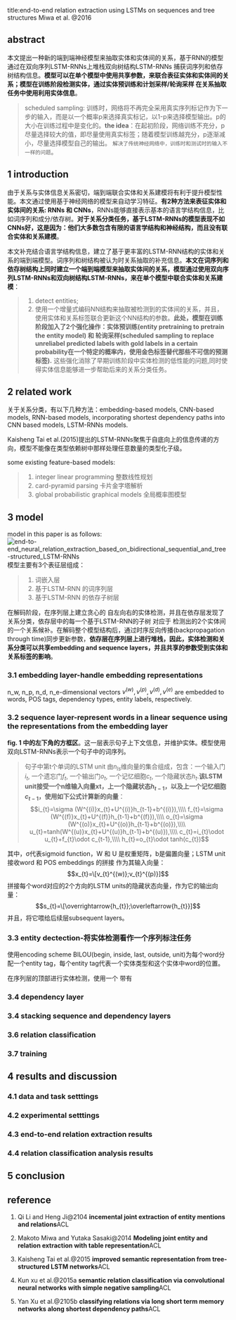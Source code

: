 title:end-to-end relation extraction using LSTMs on sequences and tree structures  Miwa et al. @2016
## abstract 
本文提出一种新的端到端神经模型来抽取实体和实体间的关系，基于RNN的模型通过在双向序列LSTM-RNNs上堆栈双向树结构LSTM-RNNs 捕获词序列和依存树结构信息。**模型可以在单个模型中使用共享参数，来联合表征实体和实体间的关系；模型在训练阶段检测实体，通过实体预训练和计划采样/轮询采样 在关系抽取任务中使用利用实体信息**。
> scheduled sampling: 训练时，网络将不再完全采用真实序列标记作为下一步的输入，而是以一个概率p来选择真实标记，以1-p来选择模型输出。p的大小在训练过程中是变化的。**the idea**：在起初阶段，网络训练不充分，p尽量选择较大的值，即尽量使用真实标签；随着模型训练越充分，p逐渐减小，尽量选择模型自己的输出。
`解决了传统神经网络中，训练时和测试时的输入不一样的问题`。
## 1 introduction
由于关系与实体信息关系密切，端到端联合实体和关系建模将有利于提升模型性能。本文通过使用基于神经网络的模型来自动学习特征。**有2种方法来表征实体和实体间的关系: RNNs 和 CNNs**，RNNs能够直接表示基本的语言学结构信息，比如词序列和成分/依存树。**对于关系分类任务，基于LSTM-RNNs的模型表现不如CNNs好，这是因为：他们大多数包含有限的语言学结构和神经结构，而且没有联合实体和关系建模**。

本文补充结合语言学结构信息，建立了基于更丰富的LSTM-RNN结构的实体和关系的端到端模型。词序列和树结构被认为时关系抽取的补充信息。**本文在词序列和依存树结构上同时建立一个端到端模型来抽取实体间的关系，模型通过使用双向序列LSTM-RNNs和双向树结构LSTM-RNNs，来在单个模型中联合实体和关系建模**：
> 1. detect entities;
> 2. 使用一个增量式编码NN结构来抽取被检测到的实体间的关系，并且，使用实体和关系标签联合更新这个NN结构的参数。**此处，模型在训练阶段加入了2个强化操作：实体预训练(entity pretraining to pretrain the entity model) 和 轮询采样(scheduled sampling to replace unreliabel predicted labels with gold labels in a certain probability在一个特定的概率内，使用金色标签替代那些不可信的预测标签).** 这些强化消除了早期训练阶段中实体检测的低性能的问题,同时使得实体信息能够进一步帮助后来的关系分类任务。
## 2 related work
关于关系分类，有以下几种方法：embedding-based models, CNN-based models, RNN-based models, incorporating shortest dependency paths into CNN based models, LSTM-RNNs models.

Kaisheng Tai et al.(2015)提出的LSTM-RNNs聚焦于自底向上的信息传递的方向，模型不能像在类型依赖树中那样处理任意数量的类型化子级。

some existing feature-based models:
> 1. integer linear programming 整数线性规划
> 2. card-pyramid parsing 卡片金字塔解析
> 3. global probabilistic graphical models 全局概率图模型
## 3 model
model in this paper is as follows:
![end-to-end_neural_relation_extraction_based_on_bidirectional_sequential_and_tree-structured_LSTM-RNNs]()
模型主要有3个表征层组成：
> 1. 词嵌入层
> 2. 基于LSTM-RNN 的词序列层
> 3. 基于LSTM-RNN 的依存子树层

在解码阶段，在序列层上建立贪心的 自左向右的实体检测，并且在依存层发现了关系分类，依存层中的每一个基于LSTM-RNN的子树 对应于 检测出的2个实体间的一个关系候补。在解码整个模型结构后，通过时序反向传播(backpropagation through time)同步更新参数，**依存层在序列层上进行堆栈，因此，实体检测和关系分类可以共享embedding and sequence layers，并且共享的参数受到实体和关系标签的影响**。
### 3.1 embedding layer-handle embedding representations
n_w, n_p, n_d, n_e-dimensional vectors $v^{(w)},v^{(p)},v^{(d)},v^{(e)}$ are embedded to words, POS tags, dependency types, entity labels, respectively.
### 3.2 sequence layer-represent words in a linear sequence using the representations from the embedding layer
**fig. 1 中的左下角的方框区**。这一层表示句子上下文信息，并维护实体。模型使用双向LSTM-RNNs表示一个句子中的词序列。
> 句子中第t个单词的LSTM unit 由$n_{ls}$维向量的集合组成，包含：一个输入门$i_{t}$, 一个遗忘门$f_{t}$, 一个输出门$o_{t}$, 一个记忆细胞$c_{t}$, 一个隐藏状态$h_{t}$.**该LSTM unit接受一个n维输入向量xt，上一个隐藏状态$h_{t-1}$，以及上一个记忆细胞$c_{t-1}$，使用如下公式计算新的向量**：
$$i_{t}=\sigma (W^{(i)}x_{t}+U^{(i)}h_{t-1}+b^{(i)}),\\\\
f_{t}=\sigma (W^{(f)}x_{t}+U^{(f)}h_{t-1}+b^{(f)}),\\\\
o_{t}=\sigma (W^{(o)}x_{t}+U^{(o)}h_{t-1}+b^{(o)}),\\\\
u_{t}=tanh(W^{(u)}x_{t}+U^{(u)}h_{t-1}+b^{(u)}),\\\\
c_{t}=i_{t}\odot u_{t}+f_{t}\odot c_{t-1},\\\\
h_{t}=o_{t}\odot tanh(c_{t})$$

其中，σ代表sigmoid function，W 和 U 是权重矩阵，b是偏置向量；LSTM unit接收word 和 POS embeddings 的拼接 作为其输入向量：
$$x_{t}=\[v_{t}^{(w)};v_{t}^{(p)}]$$
拼接每个word对应的2个方向的LSTM units的隐藏状态向量，作为它的输出向量：
$$s_{t}=\[\overrightarrow{h_{t}};\overleftarrow{h_{t}}]$$
并且，将它喂给后续层subsequent layers。
### 3.3 entity dectection-将实体检测看作一个序列标注任务
使用encoding scheme BILOU(begin, inside, last, outside, unit)为每个word分配一个entity tag，每个entity tag代表一个实体类型和这个实体中word的位置。

在序列层的顶部进行实体检测，使用一个 带有
### 3.4 dependency layer
### 3.4 stacking sequence and dependency layers
### 3.6 relation classification
### 3.7 training
## 4 results and discussion
### 4.1 data and task setttings
### 4.2 experimental setttings
### 4.3 end-to-end relation extraction results
### 4.4 relation classification analysis results
## 5 conclusion
## reference
1. Qi Li and Heng Ji@2104 **incemental joint extraction of entity mentions and relations**ACL

2. Makoto Miwa and Yutaka Sasaki@2014 **Modeling joint entity and relation extraction with table representation**ACL

3. Kaisheng Tai et al.@2015 **improved semantic representation from tree-structured LSTM networks**ACL

4. Kun xu et al.@2015a **semantic relation classification via convolutional neural networks with simple negative sampling**ACL

5. Yan Xu et al.@2105b **classifying relations via long short term memory networks along shortest dependency paths**ACL
